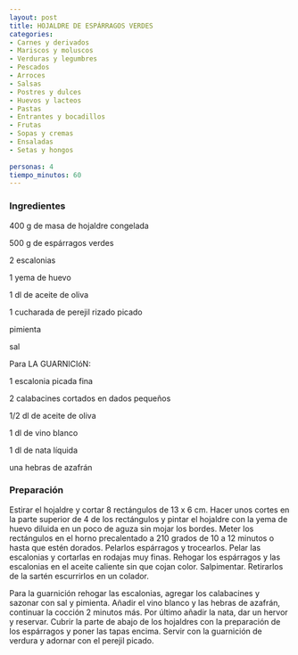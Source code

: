 ```yaml
---
layout: post
title: HOJALDRE DE ESPÁRRAGOS VERDES
categories:
- Carnes y derivados
- Mariscos y moluscos
- Verduras y legumbres
- Pescados
- Arroces
- Salsas
- Postres y dulces
- Huevos y lacteos
- Pastas
- Entrantes y bocadillos
- Frutas
- Sopas y cremas
- Ensaladas
- Setas y hongos
 
personas: 4 
tiempo_minutos: 60 
---
```

<h3>Ingredientes</h3>
400 g de masa de hojaldre congelada

500 g de espárragos verdes

2 escalonias

1 yema de huevo

1 dl de aceite de oliva

1 cucharada de perejil rizado picado

pimienta

sal

Para LA GUARNICIóN:

1 escalonia picada fina

2 calabacines cortados en dados pequeños

1/2 dl de aceite de oliva

1 dl de vino blanco

1 dl de nata líquida

una hebras de azafrán

<h3>Preparación</h3>
Estirar el hojaldre y cortar 8 rectángulos de 13 x 6 cm. Hacer unos cortes en la parte superior de 4 de los rectángulos y pintar el hojaldre con la yema de huevo diluida en un poco de aguza sin mojar los bordes. Meter los rectángulos en el horno precalentado a 210 grados de 10 a 12 minutos o hasta que estén dorados. Pelarlos espárragos y trocearlos. Pelar las escalonias y cortarlas en rodajas muy finas. Rehogar los espárragos y las escalonias en el aceite caliente sin que cojan color. Salpimentar. Retirarlos de la sartén escurrirlos en un colador.

Para la guarnición rehogar las escalonias, agregar los calabacines y sazonar con sal y pimienta. Añadir el vino blanco y las hebras de azafrán, continuar la cocción 2 minutos más. Por último añadir la nata, dar un hervor y reservar. Cubrir la parte de abajo de los hojaldres con la preparación de los espárragos y poner las tapas encima. Servir con la guarnición de verdura y adornar con el perejil picado.

